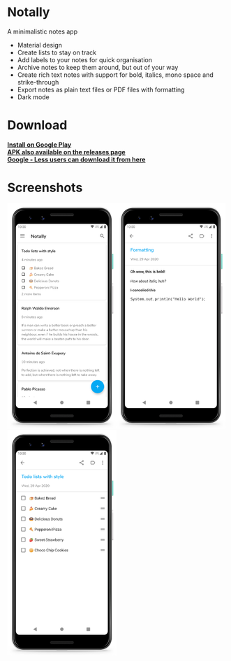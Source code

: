 # Notally
A minimalistic notes app

* Material design
* Create lists to stay on track
* Add labels to your notes for quick organisation
* Archive notes to keep them around, but out of your way
* Create rich text notes with support for bold, italics, mono space and strike-through
* Export notes as plain text files or PDF files with formatting
* Dark mode

# Download

**[Install on Google Play](https://play.google.com/store/apps/details?id=com.omgodse.notally)**  
**[APK also available on the releases page](https://github.com/OmGodse/Notally/releases)**  
**[Google - Less users can download it from here](https://apt.izzysoft.de/fdroid/index/apk/com.omgodse.notally)**  

# Screenshots
<img src="images/Notally.png" width="250"/><img src="images/Take%20Notes.png" width="250"/><img src="images/Make%20Lists.png" width="250"/>
